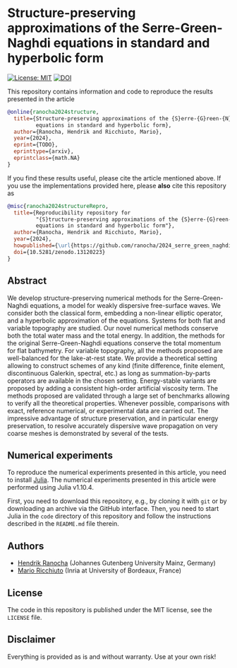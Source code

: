 # Structure-preserving approximations of the Serre-Green-Naghdi equations in standard and hyperbolic form

[![License: MIT](https://img.shields.io/badge/License-MIT-success.svg)](https://opensource.org/licenses/MIT)
[![DOI](https://zenodo.org/badge/DOI/10.5281/zenodo.13120223.svg)](https://zenodo.org/doi/10.5281/zenodo.13120223)

This repository contains information and code to reproduce the results presented
in the article
```bibtex
@online{ranocha2024structure,
  title={Structure-preserving approximations of the {S}erre-{G}reen-{N}aghdi
         equations in standard and hyperbolic form},
  author={Ranocha, Hendrik and Ricchiuto, Mario},
  year={2024},
  eprint={TODO},
  eprinttype={arxiv},
  eprintclass={math.NA}
}
```

If you find these results useful, please cite the article mentioned above. If you
use the implementations provided here, please **also** cite this repository as
```bibtex
@misc{ranocha2024structureRepro,
  title={Reproducibility repository for
         "{S}tructure-preserving approximations of the {S}erre-{G}reen-{N}aghdi
         equations in standard and hyperbolic form"},
  author={Ranocha, Hendrik and Ricchiuto, Mario},
  year={2024},
  howpublished={\url{https://github.com/ranocha/2024_serre_green_naghdi}},
  doi={10.5281/zenodo.13120223}
}
```

## Abstract

We develop structure-preserving numerical methods for the 
Serre-Green-Naghdi equations, a model for weakly dispersive
free-surface waves. We consider both the classical form, 
embedding a non-linear elliptic operator, and a hyperbolic
approximation of the equations. Systems for both flat and
variable topography are studied. Our novel numerical methods
conserve both the total water mass and the total energy.
In addition, the methods for the original Serre-Green-Naghdi
equations conserve the total momentum for flat bathymetry.
For variable topography, all the methods proposed are well-balanced
for the lake-at-rest state.
We provide  a theoretical setting allowing to construct schemes
of any kind (finite difference, finite element, discontinuous Galerkin,
spectral, etc.) as long as summation-by-parts operators are available
in the chosen setting. Energy-stable variants are proposed by adding
a consistent high-order artificial viscosity term.
The methods proposed are validated through a large set of benchmarks
allowing to verify all the theoretical properties. Whenever possible,
comparisons with exact, reference numerical, or experimental data
are carried out. The impressive advantage of structure preservation,
and in particular energy preservation, to resolve accurately
dispersive wave propagation on very coarse meshes is demonstrated
by several of the tests.


## Numerical experiments

To reproduce the numerical experiments presented in this article, you need
to install [Julia](https://julialang.org/).
The numerical experiments presented in this article were performed using
Julia v1.10.4.

First, you need to download this repository, e.g., by cloning it with `git`
or by downloading an archive via the GitHub interface. Then, you need to start
Julia in the `code` directory of this repository and follow the instructions
described in the `README.md` file therein.


## Authors

- [Hendrik Ranocha](https://ranocha.de) (Johannes Gutenberg University Mainz, Germany)
- [Mario Ricchiuto](https://team.inria.fr/cardamom/marioricchiuto) (Inria at University of Bordeaux, France)


## License

The code in this repository is published under the MIT license, see the
`LICENSE` file.


## Disclaimer

Everything is provided as is and without warranty. Use at your own risk!

